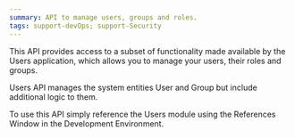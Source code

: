 ```yaml
---
summary: API to manage users, groups and roles.
tags: support-devOps; support-Security
---
```


This API provides access to a subset of functionality made available by the Users application, which allows you to manage your users, their roles and groups.

Users API manages the system entities User and Group but include additional logic to them.

To use this API simply reference the Users module using the References Window in the Development Environment.
